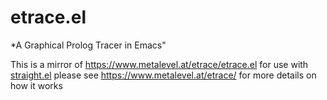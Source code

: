 # etrace.el
*A Graphical Prolog Tracer in Emacs"

This is a mirror of https://www.metalevel.at/etrace/etrace.el
for use with [straight.el](https://github.com/raxod502/straight.el)
please see https://www.metalevel.at/etrace/ for more details on how it works
